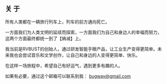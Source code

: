 ## 关 于

所有人类都在一辆旅行列车上，列车的前方通向死亡。

一方面我们为人类文明的延续而探索，一方面我们为自己和身边人的幸福而努力，这两个方面最终都统一到了【熵减】上。

我当前是RVBUST的创始人，通过研发智能手眼产品，让工业生产变得更简单。未来我也会尝试音乐和文学创作，让自己和身边的人变得更简单、快乐。

在这样一场旅程中，希望自己有好运气，遇到更多有趣的人。


如果有必要，通过这个邮箱可以联系到我： bugway@gmail.com

